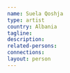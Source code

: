 ```yaml
---
name: Suela Qoshja
type: artist
country: Albania
tagline:
description:
related-persons:
connections:
layout: person
---
```

